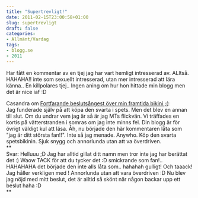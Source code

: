 ```yaml
---
title: "Supertrevligt!"
date: 2011-02-15T23:00:58+01:00
slug: supertrevligt
draft: false
categories:
- Allmänt/Vardag
tags:
- blogg.se
- 2011
---
```

Har fått en kommentar av en tjej jag har vart hemligt intresserad av. ALltså. HAHAHA!! inte som sexuellt intresserad, utan mer intresserad att lära känna.. En killpolares tjej.. Ingen aning om hur hon hittade min blogg men det är nice iaf :D  
  
Casandra om [Fortfarande beslutsångest över min framtida bikini ;(](http://camillalovgren.blogg.se/2011/february/fortfarande-beslutsangest-over-min-framtida-b.html):  
Jag funderade själv på att köpa den svarta i spets. Men det blev en annan till slut. Om du undrar vem jag är så är jag MTs flickvän. Vi träffades en kortis på vätterstranden i somras om jag inte minns fel. Din blogg är för övrigt väldigt kul att läsa. Åh, nu började den här kommentaren låta som "jag är ditt största fan!!". Inte så jag menade. Anywho. Köp den svarta spetsbikinin. Sjuk snygg och annorlunda utan att va överdriven.  
**  
Svar: Helluuu ;D Jag har alltid gillat ditt namn men tror inte jag har berättat det :) Waow TACK för att du tycker det :D smickrande som fan!.. HAHAHAHA det började den inte alls låta som.. hahahah gulligt! Och taaack! Jag håller verkligen med ! Annorlunda utan att vara överdriven :D Nu blev jag nöjd med mitt beslut, det är alltid så skönt när någon backar upp ett beslut haha :D  
**
